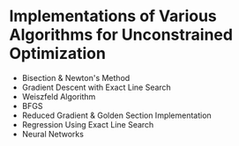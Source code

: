 # Implementations of Various Algorithms for Unconstrained Optimization

<ul>
<li>
Bisection & Newton's Method
</li>

<li>
Gradient Descent with Exact Line Search
</li>

<li>
Weiszfeld Algorithm
</li>

<li>
BFGS
</li>

<li>
Reduced Gradient & Golden Section Implementation
</li>

<li>
Regression Using Exact Line Search
</li>

<li>
Neural Networks
</li>
</ul>
